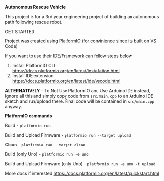 **Autonomous Rescue Vehicle**

This project is for a 3rd year engineering project of building an autonomous path following rescue robot.

GET STARTED

Project was created using PlatformIO (for convinience since its built on VS Code)

If you want to use their IDE/Framework can follow steps below
1. Install PlatformIO CLI https://docs.platformio.org/en/latest/installation.html
2. Install IDE extension https://docs.platformio.org/en/latest/ide/vscode.html

**ALTERNATIVELY** - To Not Use PlatformIO and Use Arduino IDE instead, Ignore all this and simply copy code from `src/main.cpp` to an Arduino IDE sketch and run/upload there. Final code will be contained in `src/main.cpp` anyway.

**PlatformIO commands**

Build - `platformio run`

Build and Upload Firmware - `platformio run --target upload`

Clean - `platformio run --target clean`

Build (only Uno) - `platformio run -e uno`

Build and Upload Firmware (only Uno) - `platformio run -e uno -t upload`

More docs if interested https://docs.platformio.org/en/latest/quickstart.html
